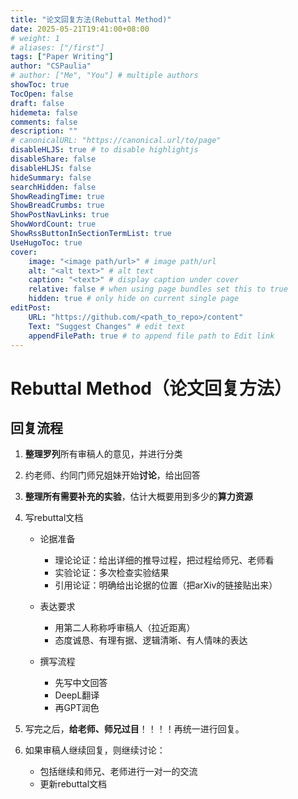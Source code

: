 ```yaml
---
title: "论文回复方法(Rebuttal Method)"
date: 2025-05-21T19:41:00+08:00
# weight: 1
# aliases: ["/first"]
tags: ["Paper Writing"]
author: "CSPaulia"
# author: ["Me", "You"] # multiple authors
showToc: true
TocOpen: false
draft: false
hidemeta: false
comments: false
description: ""
# canonicalURL: "https://canonical.url/to/page"
disableHLJS: true # to disable highlightjs
disableShare: false
disableHLJS: false
hideSummary: false
searchHidden: false
ShowReadingTime: true
ShowBreadCrumbs: true
ShowPostNavLinks: true
ShowWordCount: true
ShowRssButtonInSectionTermList: true
UseHugoToc: true
cover:
    image: "<image path/url>" # image path/url
    alt: "<alt text>" # alt text
    caption: "<text>" # display caption under cover
    relative: false # when using page bundles set this to true
    hidden: true # only hide on current single page
editPost:
    URL: "https://github.com/<path_to_repo>/content"
    Text: "Suggest Changes" # edit text
    appendFilePath: true # to append file path to Edit link
---
```


# Rebuttal Method（论文回复方法）

## 回复流程

1. **整理罗列**所有审稿人的意见，并进行分类

2. 约老师、约同门师兄姐妹开始**讨论**，给出回答

3. **整理所有需要补充的实验**，估计大概要用到多少的**算力资源**

4. 写rebuttal文档

    - 论据准备
      - 理论论证：给出详细的推导过程，把过程给师兄、老师看
      - 实验论证：多次检查实验结果
      - 引用论证：明确给出论据的位置（把arXiv的链接贴出来）

    - 表达要求
      - 用第二人称称呼审稿人（拉近距离）
      - 态度诚恳、有理有据、逻辑清晰、有人情味的表达

    - 撰写流程
      - 先写中文回答
      - DeepL翻译
      - 再GPT润色

5. 写完之后，**给老师、师兄过目**！！！！再统一进行回复。

6. 如果审稿人继续回复，则继续讨论：
   - 包括继续和师兄、老师进行一对一的交流
   - 更新rebuttal文档
